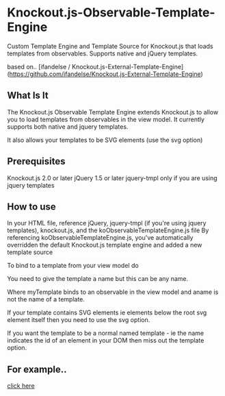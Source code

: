 # Knockout.js-Observable-Template-Engine

Custom Template Engine and Template Source for Knockout.js that loads templates from observables.
Supports native and jQuery templates.

based on..
[ifandelse / Knockout.js-External-Template-Engine] (https://github.com/ifandelse/Knockout.js-External-Template-Engine)

## What Is It
The Knockout.js Observable Template Engine extends Knockout.js to allow you to load templates from observables in the view model. 
It currently supports both native and jquery templates.

It also allows your templates to be SVG elements (use the svg option)

## Prerequisites
Knockout.js 2.0 or later
jQuery 1.5 or later
jquery-tmpl only if you are using jquery templates

## How to use
In your HTML file, reference jQuery, jquery-tmpl (if you're using jquery templates), knockout.js, and the koObservableTemplateEngine.js file
By referencing koObservableTemplateEngine.js, you've automatically overridden the default Knockout.js template engine and added a new template source

To bind to a template from your view model do
    <div data-bind="template: { name: 'aname', template:myTemplate }"></div>

You need to give the template a name but this can be any name.

Where myTemplate binds to an observable in the view model and aname is not the name of a template.

If your template contains SVG elements ie elements below the root svg element itself then you need to use the svg option.
    <div data-bind="template: {svg:true, name: 'aname', template:myTemplate }"></div>

If you want the template to be a normal named template - ie the name indicates the id of an element in your DOM then miss out the template option.
    <div data-bind="template: { name: 'aname'}"></div>

## For example..
[click here](http://jsbin.com/ixaziz/1/edit)


